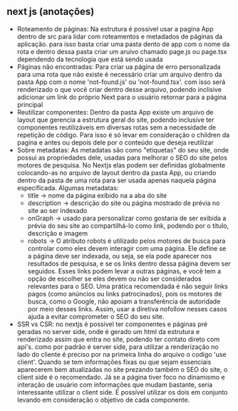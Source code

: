 <h2>next js (anotações)</h2>
<ul>
  <li>
    Roteamento de páginas: Na estrutura é possível usar a pagina App dentro de src para lidar com roteamentos e metadados de páginas da aplicação. para isso basta criar uma pasta dento de app com o nome da rota e dentro dessa pasta criar um aruivo chamado page.js ou page.tsx dependendo da tecnologia que está sendo usada
  </li>
  <li>
    Páginas não encontradas: Para criar ua página de erro personalizada para uma rota que não existe é necessário criar um arquivo dentro da pasta App com o nome 'not-found.js' ou 'not-found.tsx'. com isso será renderizado o que você criar dentro desse arquivo, podendo inclisive adicionar um link do próprio Next para o usuário retornar para a página principal
  </li>
  <li>
    Reutilizar componentes: Dentro da pasta App existe um arquivo de layout que gerencia a estrutura geral do site, podendo inclusive ter componentes reutilizáveis em diversas rotas sem a necessidade de repetição de código. Para isso é só levar em consideração o children da pagina e antes ou depois dele por o conteúdo que deseja reutilizar
  </li>
  <li>Sobre metadatas: 
      As metadatas são como "etiquetas" do seu site, onde possui as propriedades dele, usadas para melhorar o SEO do site pelos motores de pesquisa. No Nextjs elas podem ser definidas globalmente colocando-as no arquivo de layout dentro da pasta App, ou criando dentro da pasta de uma rota para ser usada apenas naquela página especificada. Algumas metadatas:
      <ul>
      <li>
         title -> nome da página exibido na a aba do site</li>
         <li>description -> descrição do site ou página mostrado de prévia no site ao ser indexado</li>
        <li>onGraph -> usado para personalizar como gostaria de ser exibida a prévia do seu site ao compartilhá-lo como link, podendo por o título, descrição e imagem</li>
        <li>robots -> O atributo robots é utilizado pelos motores de busca para controlar como eles devem interagir com uma página. Ele define se a página deve ser indexada, ou seja, se ela pode aparecer nos resultados de pesquisa, e se os links dentro dessa página devem ser seguidos. Esses links podem levar a outras páginas, e você tem a opção de escolher se eles devem ou não ser considerados relevantes para o SEO. Uma prática recomendada é não seguir links pagos (como anúncios ou links patrocinados), pois os motores de busca, como o Google, não apoiam a transferência de autoridade por meio desses links. Assim, usar a diretiva nofollow nesses casos ajuda a evitar comprometer o SEO do seu site.</li>
</li>
</ul>
</li>
<li>SSR vs CSR: no nextjs é possivel ter componentes e páginas pré geradas no server side, onde é gerado um html da estrutura e renderizado assim que entra no site, podendo ter contato direto com api's. como por padrão é server side, para utilizar a renderização no lado do cliente é preciso por na primeira linha do arquivo o codigo 'use client'. Quando se tem informações fixas ou que sejam essenciais aparecerem bem atualizadas no site prezando também o SEO do site, o client side é o recomendado. Já se a página tiver foco no dinamismo e interação de usuário com informações que mudam bastante, seria interessante utilizar o client side. É possível utilizar os dois em conjunto levando em consideração o objetivo de cada componente.</li>
</ul>
